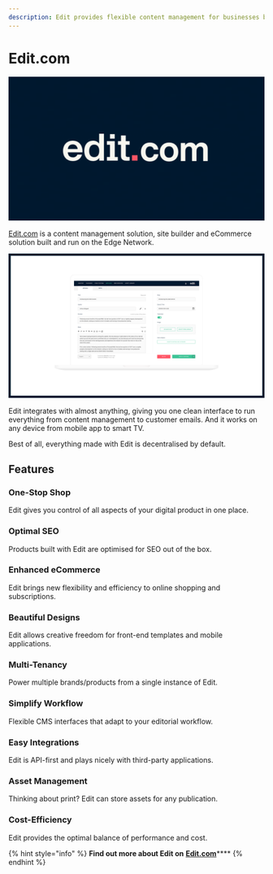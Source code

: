 ```yaml
---
description: Edit provides flexible content management for businesses big and small.
---
```


# Edit.com

![](../../.gitbook/assets/edit.com.png)

[Edit.com](https://edit.com) is a content management solution, site builder and eCommerce solution built and run on the Edge Network.

![](../../.gitbook/assets/editinterface.png)

Edit integrates with almost anything, giving you one clean interface to run everything from content management to customer emails. And it works on any device from mobile app to smart TV.

Best of all, everything made with Edit is decentralised by default.

## Features

### One-Stop Shop

Edit gives you control of all aspects of your digital product in one place.

### Optimal SEO

Products built with Edit are optimised for SEO out of the box.

### Enhanced eCommerce

Edit brings new flexibility and efficiency to online shopping and subscriptions.

### Beautiful Designs

Edit allows creative freedom for front-end templates and mobile applications.

### Multi-Tenancy

Power multiple brands/products from a single instance of Edit.

### Simplify Workflow

Flexible CMS interfaces that adapt to your editorial workflow.

### Easy Integrations

Edit is API-first and plays nicely with third-party applications.

### Asset Management

Thinking about print? Edit can store assets for any publication.

### Cost-Efficiency

Edit provides the optimal balance of performance and cost.

{% hint style="info" %}
**Find out more about Edit on** [**Edit.com**](https://edit.com)\*\*\*\*
{% endhint %}


